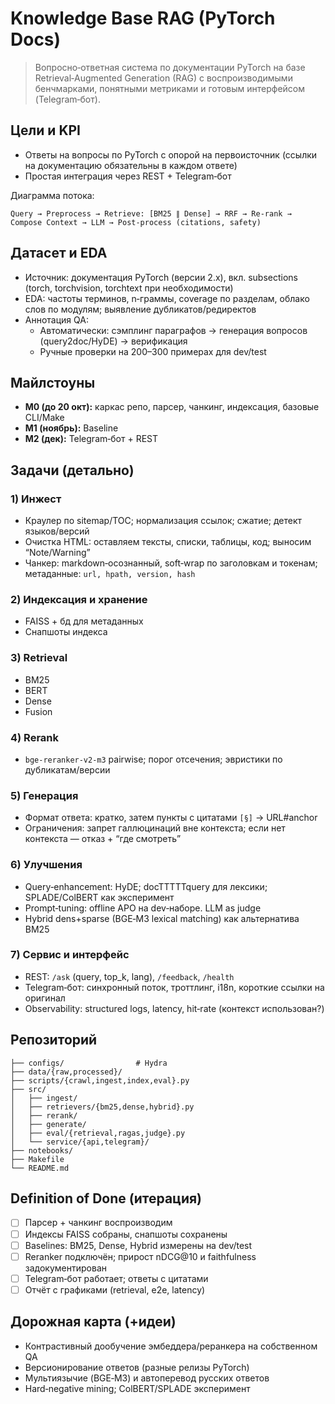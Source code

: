 # Knowledge Base RAG (PyTorch Docs)

> Вопросно‑ответная система по документации PyTorch на базе Retrieval‑Augmented Generation (RAG) с воспроизводимыми бенчмарками, понятными метриками и готовым интерфейсом (Telegram‑бот).

## Цели и KPI

* Ответы на вопросы по PyTorch с опорой на первоисточник (ссылки на документацию обязательны в каждом ответе)
* Простая интеграция через REST + Telegram‑бот

Диаграмма потока:

```
Query → Preprocess → Retrieve: [BM25 ∥ Dense] → RRF → Re‑rank → Compose Context → LLM → Post‑process (citations, safety)
```

## Датасет и EDA

* Источник: документация PyTorch (версии 2.x), вкл. subsections (torch, torchvision, torchtext при необходимости)
* EDA: частоты терминов, n‑граммы, coverage по разделам, облако слов по модулям; выявление дубликатов/редиректов
* Аннотация QA:
  * Автоматически: сэмплинг параграфов → генерация вопросов (query2doc/HyDE) → верификация
  * Ручные проверки на 200–300 примерах для dev/test

## Майлстоуны

* **M0 (до 20 окт):** каркас репо, парсер, чанкинг, индексация, базовые CLI/Make
* **M1 (ноябрь):** Baseline
* **M2 (дек):** Telegram‑бот + REST

## Задачи (детально)

### 1) Инжест

* Краулер по sitemap/TOC; нормализация ссылок; сжатие; детект языков/версий
* Очистка HTML: оставляем тексты, списки, таблицы, код; выносим “Note/Warning”
* Чанкер: markdown‑осознанный, soft‑wrap по заголовкам и токенам; метаданные: `url, hpath, version, hash`

### 2) Индексация и хранение

* FAISS + бд для метаданных
* Снапшоты индекса

### 3) Retrieval

* BM25
* BERT
* Dense
* Fusion

### 4) Rerank

* `bge-reranker-v2-m3` pairwise; порог отсечения; эвристики по дубликатам/версии

### 5) Генерация

* Формат ответа: кратко, затем пункты с цитатами `[§]` → URL#anchor
* Ограничения: запрет галлюцинаций вне контекста; если нет контекста — отказ + “где смотреть”

### 6) Улучшения

* Query‑enhancement: HyDE; docTTTTTquery для лексики; SPLADE/ColBERT как эксперимент
* Prompt‑tuning: offline APO на dev‑наборе. LLM as judge
* Hybrid dens+sparse (BGE‑M3 lexical matching) как альтернатива BM25

### 7) Сервис и интерфейс

* REST: `/ask` (query, top_k, lang), `/feedback`, `/health`
* Telegram‑бот: синхронный поток, троттлинг, i18n, короткие ссылки на оригинал
* Observability: structured logs, latency, hit‑rate (контекст использован?)

## Репозиторий

```
├── configs/                # Hydra
├── data/{raw,processed}/
├── scripts/{crawl,ingest,index,eval}.py
├── src/
│   ├── ingest/
│   ├── retrievers/{bm25,dense,hybrid}.py
│   ├── rerank/
│   ├── generate/
│   ├── eval/{retrieval,ragas,judge}.py
│   └── service/{api,telegram}/
├── notebooks/
├── Makefile
└── README.md
```

## Definition of Done (итерация)

* [ ] Парсер + чанкинг воспроизводим
* [ ] Индексы FAISS собраны, снапшоты сохранены
* [ ] Baselines: BM25, Dense, Hybrid измерены на dev/test
* [ ] Reranker подключён; прирост nDCG@10 и faithfulness задокументирован
* [ ] Telegram‑бот работает; ответы с цитатами
* [ ] Отчёт с графиками (retrieval, e2e, latency)

## Дорожная карта (+идеи)

* Контрастивный дообучение эмбеддера/реранкера на собственном QA
* Версионирование ответов (разные релизы PyTorch)
* Мультиязычие (BGE‑M3) и автоперевод русских ответов
* Hard‑negative mining; ColBERT/SPLADE эксперимент
